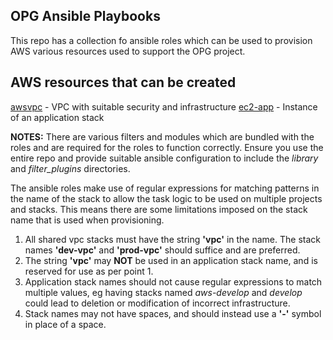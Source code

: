 OPG Ansible Playbooks
---------------------

This repo has a collection fo ansible roles which can be used to provision AWS various resources used to support the OPG project.

AWS resources that can be created
---------------------------------
[awsvpc](roles/awsenv/Readme.md) - VPC with suitable security and infrastructure
[ec2-app](roles/ec2-app/Readme.md) - Instance of an application stack

**NOTES:**
There are various filters and modules which are bundled with the roles and are required for the roles to function correctly. Ensure you use the entire repo and provide suitable ansible configuration to include the _library_ and _filter_plugins_ directories.

The ansible roles make use of regular expressions for matching patterns in the name of the stack to allow the task logic to be used on multiple projects and stacks. This means there are some limitations imposed on the stack name that is used when provisioning.

1. All shared vpc stacks must have the string **'vpc'** in the name.  The stack names **'dev-vpc'** and **'prod-vpc'** should suffice and are preferred.
2. The string **'vpc'** may **NOT** be used in an application stack name, and is reserved for use as per point 1.
3. Application stack names should not cause regular expressions to match multiple values, eg having stacks named _aws-develop_ and _develop_ could lead to deletion or modification of incorrect infrastructure.
4. Stack names may not have spaces, and should instead use a **'-'** symbol in place of a space.

